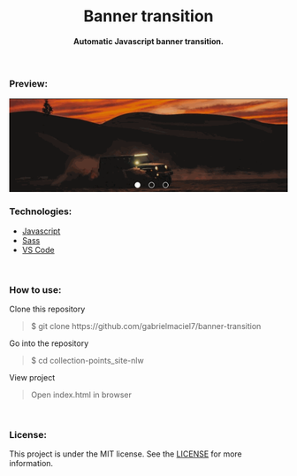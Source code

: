 <h1 align="center"> Banner transition </h1> 

<h4 align="center"> Automatic Javascript banner transition. </h4>

<br>

<h3> Preview: </h3>
<img src="https://github.com/gabrielmaciel7/banner-transition/blob/master/banner.gif" />

<br>

<h3> Technologies: </h3>

<ul>
<li><a href="https://developer.mozilla.org/pt-BR/docs/Web/JavaScript">Javascript</a></li>
<li><a href="https://sass-lang.com/">Sass</a></li>
<li><a href="https://code.visualstudio.com/">VS Code</a></li>
</ul>

<br>

<h3> How to use: </h3>

<p> Clone this repository </p>
<blockquote>$ git clone https://github.com/gabrielmaciel7/banner-transition</blockquote>
<p> Go into the repository </p>
<blockquote>$ cd collection-points_site-nlw</blockquote>
<p> View project </p>
<blockquote>Open index.html in browser</blockquote>

<br>

<h3> License: </h3>

<p>This project is under the MIT license. See the 
<a href="https://github.com/gabrielmaciel7/banner-transition/blob/master/LICENSE">LICENSE</a> 
for more information.</p>
